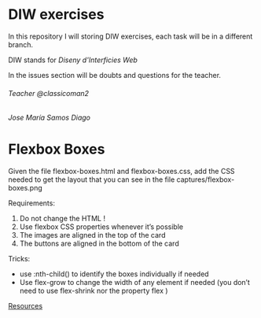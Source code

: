 # DIW exercises

In this repository I will storing DIW exercises, each task will be in a different branch.

DIW stands for *Diseny d'Interficies Web*

In the issues section will be doubts and questions for the teacher.

###### Teacher @classicoman2

###### Jose María Samos Diago

# Flexbox Boxes

Given the file flexbox-boxes.html and flexbox-boxes.css, add the CSS needed to get the layout that you can see in the file  captures/flexbox-boxes.png

Requirements:

1. Do not change the HTML !
2. Use flexbox CSS properties  whenever it’s possible
3. The images are aligned in the top of the card
4. The buttons are aligned in the bottom of the card

Tricks:

- use   :nth-child()  to identify the boxes individually if needed
- Use   flex-grow  to change the width of any element if needed (you don’t need to use flex-shrink nor the property flex )


[Resources](docs/base.zip)
